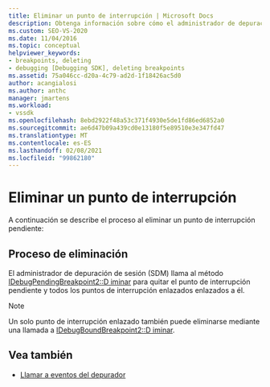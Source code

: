 ```yaml
---
title: Eliminar un punto de interrupción | Microsoft Docs
description: Obtenga información sobre cómo el administrador de depuración de sesión quita un punto de interrupción pendiente y todos los puntos de interrupción enlazados que se enlazan a él cuando se elimina un punto de interrupción pendiente.
ms.custom: SEO-VS-2020
ms.date: 11/04/2016
ms.topic: conceptual
helpviewer_keywords:
- breakpoints, deleting
- debugging [Debugging SDK], deleting breakpoints
ms.assetid: 75a046cc-d20a-4c79-ad2d-1f18426ac5d0
author: acangialosi
ms.author: anthc
manager: jmartens
ms.workload:
- vssdk
ms.openlocfilehash: 8ebd2922f48a53c371f4930e5de1fd86ed6852a0
ms.sourcegitcommit: ae6d47b09a439cd0e13180f5e89510e3e347fd47
ms.translationtype: MT
ms.contentlocale: es-ES
ms.lasthandoff: 02/08/2021
ms.locfileid: "99862180"
---
```

# <a name="deleting-a-breakpoint"></a>Eliminar un punto de interrupción
A continuación se describe el proceso al eliminar un punto de interrupción pendiente:

## <a name="deletion-process"></a>Proceso de eliminación
 El administrador de depuración de sesión (SDM) llama al método [IDebugPendingBreakpoint2::D iminar](../../extensibility/debugger/reference/idebugpendingbreakpoint2-delete.md) para quitar el punto de interrupción pendiente y todos los puntos de interrupción enlazados enlazados a él.

> [!NOTE]
> Un solo punto de interrupción enlazado también puede eliminarse mediante una llamada a [IDebugBoundBreakpoint2::D iminar](../../extensibility/debugger/reference/idebugboundbreakpoint2-delete.md).

## <a name="see-also"></a>Vea también
- [Llamar a eventos del depurador](../../extensibility/debugger/calling-debugger-events.md)
